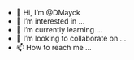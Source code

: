 - 👋 Hi, I’m @DMayck
- 👀 I’m interested in ...
- 🌱 I’m currently learning ...
- 💞️ I’m looking to collaborate on ...
- 📫 How to reach me ...

<!---
DMayck/DMayck is a ✨ special ✨ repository because its `README.md` (this file) appears on your GitHub profile.
You can click the Preview link to take a look at your changes.
--->
